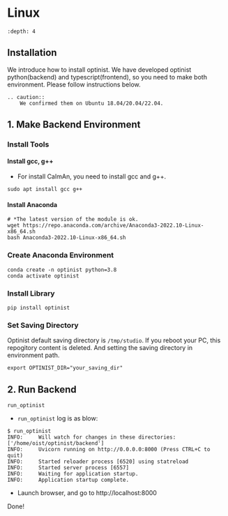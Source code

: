Linux
=================

```{contents}
:depth: 4
```

## Installation

We introduce how to install optinist.
We have developed optinist python(backend) and typescript(frontend), so you need to make both environment.
Please follow instructions below.

```{eval-rst}
.. caution::
    We confirmed them on Ubuntu 18.04/20.04/22.04.
```

## 1. Make Backend Environment

### Install Tools

#### Install gcc, g++

- For install CaImAn, you need to install gcc and g++.
```
sudo apt install gcc g++
```

#### Install Anaconda

```
# *The latest version of the module is ok.
wget https://repo.anaconda.com/archive/Anaconda3-2022.10-Linux-x86_64.sh
bash Anaconda3-2022.10-Linux-x86_64.sh
```

### Create Anaconda Environment

```
conda create -n optinist python=3.8
conda activate optinist
```


### Install Library

```
pip install optinist
```

### Set Saving Directory

Optinist default saving directory is `/tmp/studio`. If you reboot your PC, this repogitory content is deleted. And setting the saving directory in environment path.
```
export OPTINIST_DIR="your_saving_dir"
```

## 2. Run Backend

```
run_optinist
```
- `run_optinist` log is as blow:
```
$ run_optinist
INFO:     Will watch for changes in these directories: ['/home/oist/optinist/backend']
INFO:     Uvicorn running on http://0.0.0.0:8000 (Press CTRL+C to quit)
INFO:     Started reloader process [6520] using statreload
INFO:     Started server process [6557]
INFO:     Waiting for application startup.
INFO:     Application startup complete.
```
- Launch browser, and go to http://localhost:8000

Done!
